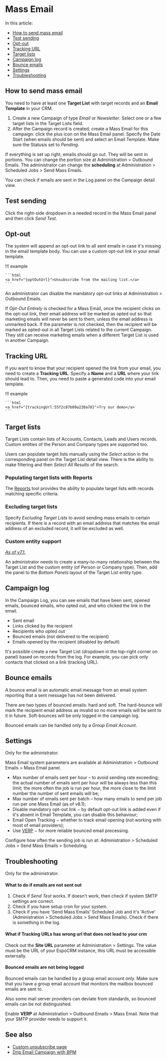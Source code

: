 # Mass Email

In this article:

* [How to send mass email](#how-to-send-mass-email)
* [Test sending](#test-sending)
* [Opt-out](#opt-out)
* [Tracking URL](#tracking-url)
* [Target lists](#target-lists)
* [Campaign log](#campaign-log)
* [Bounce emails](#bounce-emails)
* [Settings](#settings)
* [Troubleshooting](#troubleshooting)

## How to send mass email

You need to have at least one **Target List** with target records and an **Email Template** in your CRM.

1. Create a new Campaign of type *Email* or *Newsletter*. Select one or a few target lists in the Target Lists field.
2. After the Campaign record is created, create a Mass Email for this campaign: click the plus icon on the Mass Email panel. Specify the Date Start (when emails should be sent) and select an Email Template. Make sure the Statusis set to *Pending*.

If everything is set up right, emails should go out. They will be sent in portions. You can change the portion size at Administration > Outbound Emails. The administrator can change the **scheduling** at Administration > Scheduled Jobs > Send Mass Emails.

You can check if emails are sent in the Log panel on the Campaign detail view.

## Test sending

Click the right-side dropdown in a needed record in the Mass Email panel and then click *Send Test*.

## Opt-out

The system will append an opt-out link to all sent emails in case it's missing in the email template body. You can use a custom opt-out link in your email template.

!!! example

    ```html
    <a href="{optOutUrl}">Unsubscribe from the mailing list.</a>
    ```

An administrator can disable the mandatory opt-out links at Administration > Outbound Emails.

If *Opt-Out Entirely* is checked for a Mass Email, once the recipient clicks on the opt-out link, their email address will be marked as opted out so that marketing emails will never be sent to them, unless the email address is unmarked back. If the parameter is not checked, then the recipient will be marked as opted-out in all Target Lists related to the current Campaign. They still can receive marketing emails when a different Target List is used in another Campaign.

## Tracking URL

If you want to know that your recipient opened the link from your email, you need to create a **Tracking URL**. Specify a **Name**
 and a **URL** where your link should lead to. Then, you need to paste a generated code into your email template.

!!! example

    ```html
    <a href="{trackingUrl:55f2c87b09a220a78}">Try our demo</a>
    ```

## Target lists

Target Lists contain lists of Accounts, Contacts, Leads and Users records. Custom entities of the Person and Company types are supported too.

Users can populate target lists manually using the *Select* action in the corresponding panel on the Target List detail view. There is the ability to make filtering and then *Select All Results* of the search.

### Populating target lists with Reports

The [Reports](reports.md#syncing-with-target-lists) tool provides the ability to populate target lists with records matching specific criteria.

### Excluding target lists

Specify *Excluding Target Lists* to avoid sending mass emails to certain recipients. If there is a record with an email address that matches the email address of an excluded record, it will be excluded as well.

### Custom entity support

*[As of v7.1.](https://github.com/espocrm/espocrm/issues/2203)*

An administrator needs to create a many-to-many relationship between the Target List and the custom entity (of Person or Company type). Then, add the panel to the *Bottom Panels* layout of the Target List entity type.

## Campaign log

In the Campaign Log, you can see emails that have been sent, opened emails, bounced emails, who opted out, and who clicked the link in the email.

* Sent email
* Links clicked by the recipient
* Recipients who opted out
* Bounced emails (not delivered to the recipient)
* Emails opened by the recipient (disabled by default)

It's possible create a new Target List (dropdown in the top-right corner on panel) based on records from the log. For example, you can pick only contacts that clicked on a link (tracking URL).

## Bounce emails

A bounce email is an automatic email message from an email system reporting that a sent message has not been delivered.

There are two types of bounced emails: hard and soft. The hard-bounce will mark the recipient email address as invalid so no more emails will be sent to it in future. Soft-bounces will be only logged in the campaign log.

Bounced emails can be handled only by a *Group Email Account*. 

## Settings

Only for the administrator.

Mass Email system parameters are available at Administration > Outbound Emails > Mass Email panel.

* Max number of emails sent per hour – to avoid sending rate exceeding; the actual number of emails sent per hour will be always less than this limit; the more often the job is run per hour, the more close to the limit number the number of sent emails will be;
* Max number of emails sent per batch – how many emails to send per job run per one Mass Email (as of v8.1);
* Disable mandatory opt-out link − by default opt-out link is added even if it's absent in Email Template, you can disable this behaviour;
* Email Open Tracking − whether to track email opening (not working with most of email providers);
* Use [VERP](https://en.wikipedia.org/wiki/Variable_envelope_return_path) − for more reliable bounced email precessing.

Configure how often the sending job is run at: Administration > Scheduled Jobs > Send Mass Emails > Scheduling.

## Troubleshooting

Only for the administrator.

#### What to do if emails are not sent out

1. Check if _Send Test_ works. If doesn't work, then check if system SMTP settings are correct.
2. Check if you have setup cron for your system.
3. Check if you have 'Send Mass Emails' Scheduled Job and it's 'Active' (Administration > Scheduled Jobs > Send Mass Emails). Check if there is something in the log.

#### What if Tracking URLs has wrong url that does not lead to your crm

Check out the **Site URL** parameter at Administration > Settings. The value must be the URL of your EspoCRM instance, this URL must be accessible externally.

#### Bounced emails are not being logged

Bounced emails can be handled by a group email account only. Make sure that you have a group email account that monitors the mailbox bounced emails are sent to.

Also some mail server providers can deviate from standards, so bounced emails can be not distinguished.

Enable **VERP** at Administration > Outbound Emails > Mass Email. Note that your SMTP provider needs to support it. 

## See also

* [Custom unsubscribe page](../development/campaign-unsubscribe-template.md)
* [Drip Email Campaign with BPM](../administration/bpm-drip-email-campaign.md)
